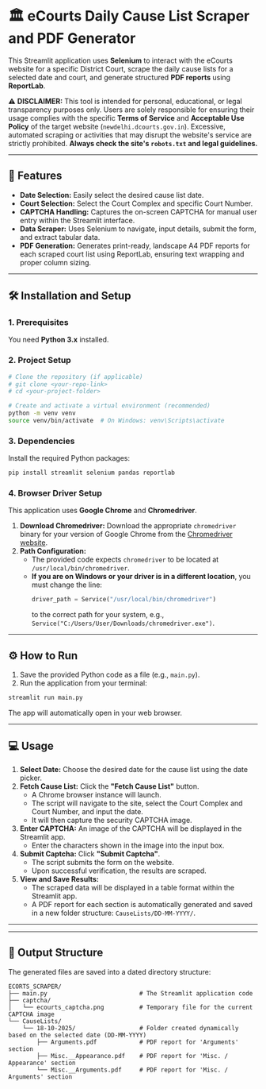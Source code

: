 # 🏛️ eCourts Daily Cause List Scraper and PDF Generator

This Streamlit application uses **Selenium** to interact with the eCourts website for a specific District Court, scrape the daily cause lists for a selected date and court, and generate structured **PDF reports** using **ReportLab**.

⚠️ **DISCLAIMER:** This tool is intended for personal, educational, or legal transparency purposes only. Users are solely responsible for ensuring their usage complies with the specific **Terms of Service** and **Acceptable Use Policy** of the target website (`newdelhi.dcourts.gov.in`). Excessive, automated scraping or activities that may disrupt the website's service are strictly prohibited. **Always check the site's `robots.txt` and legal guidelines.**

---

## 🚀 Features

* **Date Selection:** Easily select the desired cause list date.
* **Court Selection:** Select the Court Complex and specific Court Number.
* **CAPTCHA Handling:** Captures the on-screen CAPTCHA for manual user entry within the Streamlit interface.
* **Data Scraper:** Uses Selenium to navigate, input details, submit the form, and extract tabular data.
* **PDF Generation:** Generates print-ready, landscape A4 PDF reports for each scraped court list using ReportLab, ensuring text wrapping and proper column sizing.

---

## 🛠️ Installation and Setup

### 1. Prerequisites

You need **Python 3.x** installed.

### 2. Project Setup

```bash
# Clone the repository (if applicable)
# git clone <your-repo-link>
# cd <your-project-folder>

# Create and activate a virtual environment (recommended)
python -m venv venv
source venv/bin/activate  # On Windows: venv\Scripts\activate
````

### 3\. Dependencies

Install the required Python packages:

```bash
pip install streamlit selenium pandas reportlab
```

### 4\. Browser Driver Setup

This application uses **Google Chrome** and **Chromedriver**.

1.  **Download Chromedriver:** Download the appropriate `chromedriver` binary for your version of Google Chrome from the [Chromedriver website](https://googlechromelabs.github.io/chrome-for-testing/).
2.  **Path Configuration:**
      * The provided code expects `chromedriver` to be located at `/usr/local/bin/chromedriver`.
      * **If you are on Windows or your driver is in a different location**, you must change the line:
        ```python
        driver_path = Service("/usr/local/bin/chromedriver")
        ```
        to the correct path for your system, e.g., `Service("C:/Users/User/Downloads/chromedriver.exe")`.

-----

## ⚙️ How to Run

1.  Save the provided Python code as a file (e.g., `main.py`).
2.  Run the application from your terminal:

<!-- end list -->

```bash
streamlit run main.py
```

The app will automatically open in your web browser.

-----

## 💻 Usage

1.  **Select Date:** Choose the desired date for the cause list using the date picker.
2.  **Fetch Cause List:** Click the **"Fetch Cause List"** button.
      * A Chrome browser instance will launch.
      * The script will navigate to the site, select the Court Complex and Court Number, and input the date.
      * It will then capture the security CAPTCHA image.
3.  **Enter CAPTCHA:** An image of the CAPTCHA will be displayed in the Streamlit app.
      * Enter the characters shown in the image into the input box.
4.  **Submit Captcha:** Click **"Submit Captcha"**.
      * The script submits the form on the website.
      * Upon successful verification, the results are scraped.
5.  **View and Save Results:**
      * The scraped data will be displayed in a table format within the Streamlit app.
      * A PDF report for each section is automatically generated and saved in a new folder structure: `CauseLists/DD-MM-YYYY/`.

-----

-----

## 📄 Output Structure

The generated files are saved into a dated directory structure:

```
ECORTS_SCRAPER/
├── main.py                          # The Streamlit application code
├── captcha/
│   └── ecourts_captcha.png          # Temporary file for the current CAPTCHA image
└── CauseLists/
    └── 18-10-2025/                  # Folder created dynamically based on the selected date (DD-MM-YYYY)
        ├── Arguments.pdf            # PDF report for 'Arguments' section
        ├── Misc.__Appearance.pdf    # PDF report for 'Misc. / Appearance' section
        └── Misc.__Arguments.pdf     # PDF report for 'Misc. / Arguments' section
```
